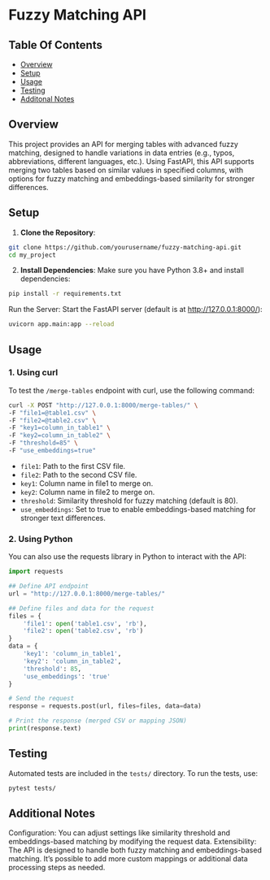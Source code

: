 # Fuzzy Matching API

## Table Of Contents
- [Overview](#overview)
- [Setup](#setup)
- [Usage](#usage)
- [Testing](#testing)
- [Additonal Notes](#additional-notes)


## Overview
This project provides an API for merging tables with advanced fuzzy matching, designed to handle variations in data entries (e.g., typos, abbreviations, different languages, etc.). Using FastAPI, this API supports merging two tables based on similar values in specified columns, with options for fuzzy matching and embeddings-based similarity for stronger differences.


## Setup

1. **Clone the Repository**:
```bash
git clone https://github.com/yourusername/fuzzy-matching-api.git
cd my_project
```

2. **Install Dependencies**: Make sure you have Python 3.8+ and install dependencies:

```bash
pip install -r requirements.txt
```
Run the Server: Start the FastAPI server (default is at http://127.0.0.1:8000/):

```bash
uvicorn app.main:app --reload
```

## Usage
### 1. Using curl
To test the ```/merge-tables``` endpoint with curl, use the following command:

```bash
curl -X POST "http://127.0.0.1:8000/merge-tables/" \
-F "file1=@table1.csv" \
-F "file2=@table2.csv" \
-F "key1=column_in_table1" \
-F "key2=column_in_table2" \
-F "threshold=85" \
-F "use_embeddings=true"
```

- ```file1```: Path to the first CSV file.
- ```file2```: Path to the second CSV file.
- ```key1```: Column name in file1 to merge on.
- ```key2```: Column name in file2 to merge on.
- ```threshold```: Similarity threshold for fuzzy matching (default is 80).
- ```use_embeddings```: Set to true to enable embeddings-based matching for stronger text differences.
### 2. Using Python
You can also use the requests library in Python to interact with the API:
```python
import requests

## Define API endpoint
url = "http://127.0.0.1:8000/merge-tables/"

## Define files and data for the request
files = {
    'file1': open('table1.csv', 'rb'),
    'file2': open('table2.csv', 'rb')
}
data = {
    'key1': 'column_in_table1',
    'key2': 'column_in_table2',
    'threshold': 85,
    'use_embeddings': 'true'
}

# Send the request
response = requests.post(url, files=files, data=data)

# Print the response (merged CSV or mapping JSON)
print(response.text)
```

## Testing
Automated tests are included in the ```tests/``` directory. To run the tests, use:

```bash
pytest tests/
```

## Additional Notes
Configuration: You can adjust settings like similarity threshold and embeddings-based matching by modifying the request data.
Extensibility: The API is designed to handle both fuzzy matching and embeddings-based matching. It’s possible to add more custom mappings or additional data processing steps as needed.
